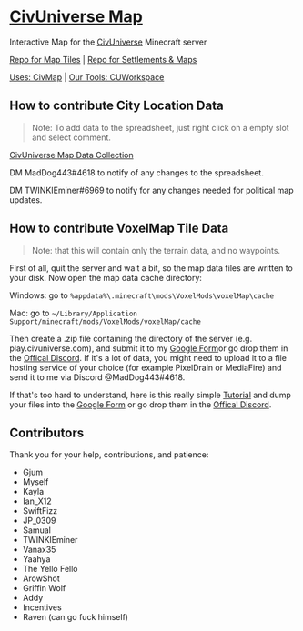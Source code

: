 [CivUniverse Map](https://www.civumap.tk)
==========

Interactive Map for the [CivUniverse](https://www.reddit.com/r/CivUniverse/new) Minecraft server

[Repo for Map Tiles](https://github.com/MadDog443/CUTiles) | [Repo for Settlements & Maps](https://github.com/MadDog443/CUData)

[Uses: CivMap](https://github.com/Gjum/CivMap) | [Our Tools: CUWorkspace](https://github.com/MadDog443/CUWorkspace)
 
 
## How to contribute City Location Data

> Note: To add data to the spreadsheet, just right click on a empty slot and select comment.

[CivUniverse Map Data Collection](https://docs.google.com/spreadsheets/d/1m6yVSf2kriLY1wOx5BC9iCrSrfmDdodDT1s_d1TS56Q/edit?usp=sharing)

DM MadDog443#4618 to notify of any changes to the spreadsheet.

DM TWINKIEminer#6969 to notify for any changes needed for political map updates.
 
 
## How to contribute VoxelMap Tile Data

> Note: that this will contain only the terrain data, and no waypoints.

First of all, quit the server and wait a bit, so the map data files are written to your disk. Now open the map data cache directory:

Windows: go to `%appdata%\.minecraft\mods\VoxelMods\voxelMap\cache`

Mac: go to `~/Library/Application Support/minecraft/mods/VoxelMods/voxelMap/cache`

Then create a .zip file containing the directory of the server (e.g. play.civuniverse.com), and submit it to my [Google Form](https://forms.gle/4TrfWZpsNWqDgGKA8)or go drop them in the [Offical Discord](https://discord.gg/8ffpFyA63H). If it's a lot of data, you might need to upload it to a file hosting service of your choice (for example PixelDrain or MediaFire) and send it to me via Discord @MadDog443#4618.

If that's too hard to understand, here is this really simple [Tutorial](https://www.youtube.com/watch?v=doJQPbuxdWQ&ab_channel=TWINKIEminer) and dump your files into the [Google Form](https://forms.gle/4TrfWZpsNWqDgGKA8) or go drop them in the [Offical Discord](https://discord.gg/8ffpFyA63H).
 
 
## Contributors

Thank you for your help, contributions, and patience:

- Gjum
- Myself
- Kayla
- Ian_X12
- SwiftFizz
- JP_0309
- Samual
- TWINKIEminer
- Vanax35
- Yaahya
- The Yello Fello
- ArowShot
- Griffin Wolf
- Addy
- Incentives
- Raven (can go fuck himself)
